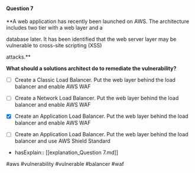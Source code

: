 #### Question  7


**A web application has recently been launched on AWS. The architecture includes two tier with a web layer and a

database later. It has been identified that the web server layer may be vulnerable to cross-site scripting (XSS)

attacks.**


**What should a solutions architect do to remediate the vulnerability?**


- [ ] Create a Classic Load Balancer. Put the web layer behind the load balancer and enable AWS WAF


- [ ] Create a Network Load Balancer. Put the web layer behind the load balancer and enable AWS WAF


- [x] Create an Application Load Balancer. Put the web layer behind the load balancer and enable AWS WAF


- [ ] Create an Application Load Balancer. Put the web layer behind the load balancer and use AWS Shield Standard



- hasExplain:: [[explanation_Question  7.md]]

#aws #vulnerability #vulnerable #balancer #waf 